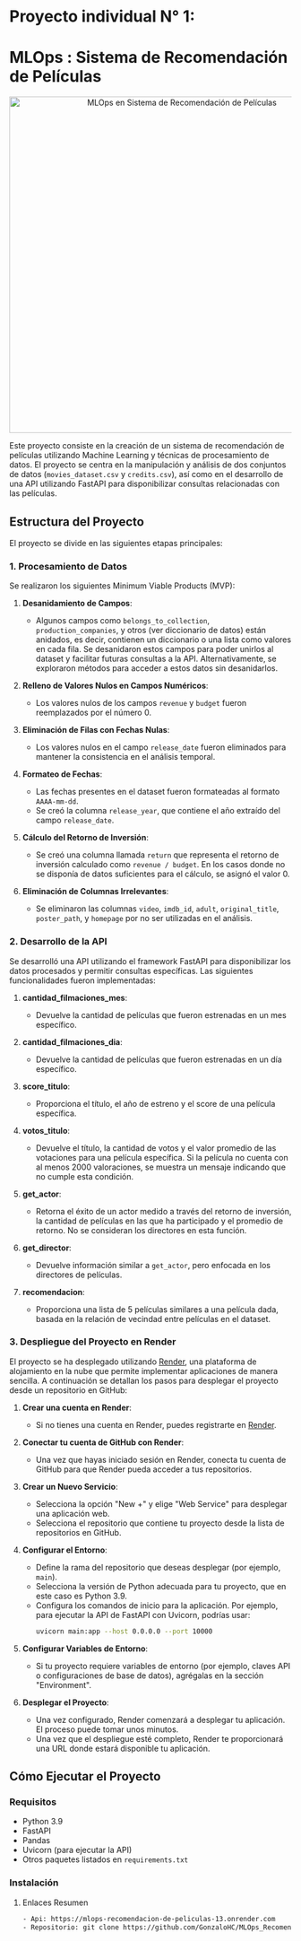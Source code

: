 # **Proyecto individual N° 1:**
# MLOps : Sistema de Recomendación de Películas

<div align="center">
  <img src="image.png" alt="MLOps en Sistema de Recomendación de Películas" width="600">
</div>


Este proyecto consiste en la creación de un sistema de recomendación de películas utilizando Machine Learning y técnicas de procesamiento de datos. El proyecto se centra en la manipulación y análisis de dos conjuntos de datos (`movies_dataset.csv` y `credits.csv`), así como en el desarrollo de una API utilizando FastAPI para disponibilizar consultas relacionadas con las películas.

## Estructura del Proyecto

El proyecto se divide en las siguientes etapas principales:

### 1. Procesamiento de Datos

Se realizaron los siguientes Minimum Viable Products (MVP):

1. **Desanidamiento de Campos**: 
   - Algunos campos como `belongs_to_collection`, `production_companies`, y otros (ver diccionario de datos) están anidados, es decir, contienen un diccionario o una lista como valores en cada fila. Se desanidaron estos campos para poder unirlos al dataset y facilitar futuras consultas a la API. Alternativamente, se exploraron métodos para acceder a estos datos sin desanidarlos.

2. **Relleno de Valores Nulos en Campos Numéricos**:
   - Los valores nulos de los campos `revenue` y `budget` fueron reemplazados por el número 0.

3. **Eliminación de Filas con Fechas Nulas**:
   - Los valores nulos en el campo `release_date` fueron eliminados para mantener la consistencia en el análisis temporal.

4. **Formateo de Fechas**:
   - Las fechas presentes en el dataset fueron formateadas al formato `AAAA-mm-dd`.
   - Se creó la columna `release_year`, que contiene el año extraído del campo `release_date`.

5. **Cálculo del Retorno de Inversión**:
   - Se creó una columna llamada `return` que representa el retorno de inversión calculado como `revenue / budget`. En los casos donde no se disponía de datos suficientes para el cálculo, se asignó el valor 0.

6. **Eliminación de Columnas Irrelevantes**:
   - Se eliminaron las columnas `video`, `imdb_id`, `adult`, `original_title`, `poster_path`, y `homepage` por no ser utilizadas en el análisis.

### 2. Desarrollo de la API

Se desarrolló una API utilizando el framework FastAPI para disponibilizar los datos procesados y permitir consultas específicas. Las siguientes funcionalidades fueron implementadas:

1. **cantidad_filmaciones_mes**:
   - Devuelve la cantidad de películas que fueron estrenadas en un mes específico.

2. **cantidad_filmaciones_dia**:
   - Devuelve la cantidad de películas que fueron estrenadas en un día específico.

3. **score_titulo**:
   - Proporciona el título, el año de estreno y el score de una película específica.

4. **votos_titulo**:
   - Devuelve el título, la cantidad de votos y el valor promedio de las votaciones para una película específica. Si la película no cuenta con al menos 2000 valoraciones, se muestra un mensaje indicando que no cumple esta condición.

5. **get_actor**:
   - Retorna el éxito de un actor medido a través del retorno de inversión, la cantidad de películas en las que ha participado y el promedio de retorno. No se consideran los directores en esta función.

6. **get_director**:
   - Devuelve información similar a `get_actor`, pero enfocada en los directores de películas.

7. **recomendacion**:
   - Proporciona una lista de 5 películas similares a una película dada, basada en la relación de vecindad entre películas en el dataset.

### 3. Despliegue del Proyecto en Render

El proyecto se ha desplegado utilizando [Render](https://render.com/), una plataforma de alojamiento en la nube que permite implementar aplicaciones de manera sencilla. A continuación se detallan los pasos para desplegar el proyecto desde un repositorio en GitHub:

1. **Crear una cuenta en Render**:
   - Si no tienes una cuenta en Render, puedes registrarte en [Render](https://render.com/).

2. **Conectar tu cuenta de GitHub con Render**:
   - Una vez que hayas iniciado sesión en Render, conecta tu cuenta de GitHub para que Render pueda acceder a tus repositorios.

3. **Crear un Nuevo Servicio**:
   - Selecciona la opción "New +" y elige "Web Service" para desplegar una aplicación web.
   - Selecciona el repositorio que contiene tu proyecto desde la lista de repositorios en GitHub.

4. **Configurar el Entorno**:
   - Define la rama del repositorio que deseas desplegar (por ejemplo, `main`).
   - Selecciona la versión de Python adecuada para tu proyecto, que en este caso es Python 3.9.
   - Configura los comandos de inicio para la aplicación. Por ejemplo, para ejecutar la API de FastAPI con Uvicorn, podrías usar:
     ```bash
     uvicorn main:app --host 0.0.0.0 --port 10000
     ```

5. **Configurar Variables de Entorno**:
   - Si tu proyecto requiere variables de entorno (por ejemplo, claves API o configuraciones de base de datos), agrégalas en la sección "Environment".

6. **Desplegar el Proyecto**:
   - Una vez configurado, Render comenzará a desplegar tu aplicación. El proceso puede tomar unos minutos.
   - Una vez que el despliegue esté completo, Render te proporcionará una URL donde estará disponible tu aplicación.


## Cómo Ejecutar el Proyecto

### Requisitos

- Python 3.9
- FastAPI
- Pandas
- Uvicorn (para ejecutar la API)
- Otros paquetes listados en `requirements.txt`

### Instalación

1. Enlaces Resumen
   ```bash
   - Api: https://mlops-recomendacion-de-peliculas-13.onrender.com
   - Repositorio: git clone https://github.com/GonzaloHC/MLOps_Recomendacion_de_Peliculas.git
